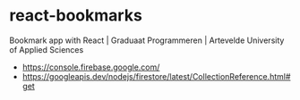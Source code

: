 # react-bookmarks
Bookmark app with React | Graduaat Programmeren | Artevelde University of Applied Sciences

- https://console.firebase.google.com/
- https://googleapis.dev/nodejs/firestore/latest/CollectionReference.html#get